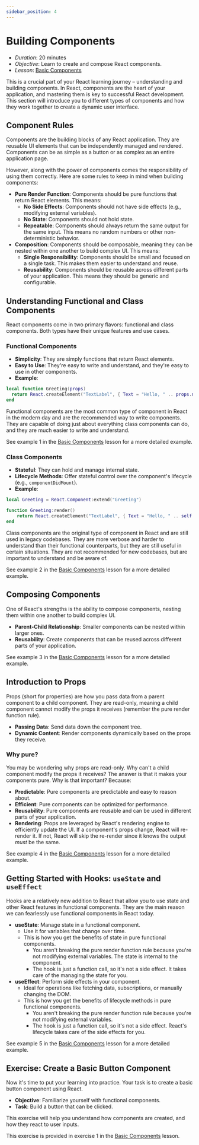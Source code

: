 ```yaml
---
sidebar_position: 4
---
```


# Building Components

- _Duration_: 20 minutes
- _Objective_: Learn to create and compose React components.
- _Lesson_: [Basic Components]

This is a crucial part of your React learning journey – understanding and
building components. In React, components are the heart of your application, and
mastering them is key to successful React development. This section will
introduce you to different types of components and how they work together to
create a dynamic user interface.

## Component Rules

Components are the building blocks of any React application. They are reusable
UI elements that can be independently managed and rendered. Components can be as
simple as a button or as complex as an entire application page.

However, along with the power of components comes the responsibility of using
them correctly. Here are some rules to keep in mind when building components:

- **Pure Render Function**: Components should be pure functions that return
  React elements. This means:
  - **No Side Effects**: Components should not have side effects (e.g.,
    modifying external variables).
  - **No State**: Components should not hold state.
  - **Repeatable**: Components should always return the same output for the same
    input. This means no random numbers or other non-deterministic behavior.
- **Composition**: Components should be composable, meaning they can be nested
  within one another to build complex UI. This means:
  - **Single Responsibility**: Components should be small and focused on a single
    task. This makes them easier to understand and reuse.
  - **Reusability**: Components should be reusable across different parts of your
    application. This means they should be generic and configurable.

## Understanding Functional and Class Components

React components come in two primary flavors: functional and class components.
Both types have their unique features and use cases.

### Functional Components

- **Simplicity**: They are simply functions that return React elements.
- **Easy to Use**: They're easy to write and understand, and they're easy to use
  in other components.
- **Example**:

```lua
local function Greeting(props)
  return React.createElement("TextLabel", { Text = "Hello, " .. props.name })
end
```

Functional components are the most common type of component in React in the
modern day and are the recommended way to write components. They are capable of
doing just about everything class components can do, and they are much easier to
write and understand.

See example 1 in the [Basic Components] lesson for a more detailed example.

### Class Components

- **Stateful**: They can hold and manage internal state.
- **Lifecycle Methods**: Offer stateful control over the component's lifecycle
  (e.g., `componentDidMount`).
- **Example**:

```lua
local Greeting = React.Component:extend("Greeting")

function Greeting:render()
    return React.createElement("TextLabel", { Text = "Hello, " .. self.props.name })
end
```

Class components are the original type of component in React and are still used
in legacy codebases. They are more verbose and harder to understand than their
functional counterparts, but they are still useful in certain situations. They
are not recommended for new codebases, but are important to understand and be
aware of.

See example 2 in the [Basic Components] lesson for a more detailed example.

## Composing Components

One of React's strengths is the ability to compose components, nesting them
within one another to build complex UI.

- **Parent-Child Relationship**: Smaller components can be nested within larger
  ones.
- **Reusability**: Create components that can be reused across different parts
  of your application.

See example 3 in the [Basic Components] lesson for a more detailed example.

## Introduction to Props

Props (short for properties) are how you pass data from a parent component to a
child component. They are read-only, meaning a child component cannot modify the
props it receives (remember the pure render function rule).

- **Passing Data**: Send data down the component tree.
- **Dynamic Content**: Render components dynamically based on the props they
  receive.

### Why pure?

You may be wondering why props are read-only. Why can't a child component modify
the props it receives? The answer is that it makes your components pure. Why is
that important? Because:

- **Predictable**: Pure components are predictable and easy to reason about.
- **Efficient**: Pure components can be optimized for performance.
- **Reusability**: Pure components are reusable and can be used in different
  parts of your application.
- **Rendering**: Props are leveraged by React's rendering engine to efficiently
  update the UI. If a component's props change, React will re-render it. If not,
  React will skip the re-render since it knows the output _must_ be the same.

See example 4 in the [Basic Components] lesson for a more detailed example.

## Getting Started with Hooks: `useState` and `useEffect`

Hooks are a relatively new addition to React that allow you to use state and
other React features in functional components. They are the main reason we can
fearlessly use functional components in React today.

- **useState**: Manage state in a functional component.
  - Use it for variables that change over time.
  - This is how you get the benefits of state in pure functional components.
    - You aren't breaking the pure render function rule because you're not
      modifying external variables. The state is internal to the component.
    - The hook is just a function call, so it's not a side effect. It takes care
      of the managing the state for you.
- **useEffect**: Perform side effects in your component.
  - Ideal for operations like fetching data, subscriptions, or manually changing
    the DOM.
  - This is how you get the benefits of lifecycle methods in pure functional
    components.
    - You aren't breaking the pure render function rule because you're not
      modifying external variables.
    - The hook is just a function call, so it's not a side effect. React's
      lifecycle takes care of the side effects for you.

See example 5 in the [Basic Components] lesson for a more detailed example.

## Exercise: Create a Basic Button Component

Now it's time to put your learning into practice. Your task is to create a basic
button component using React.

- **Objective**: Familiarize yourself with functional components.
- **Task**: Build a button that can be clicked.

This exercise will help you understand how components are created, and how they
react to user inputs.

This exercise is provided in exercise 1 in the [Basic Components] lesson.

[basic components]: https://github.com/LastTalon/react-roblox-workshop/blob/main/lessons/basicComponents/README.md
